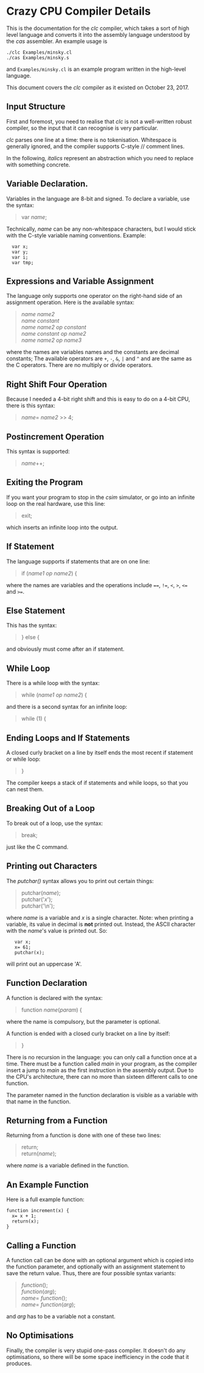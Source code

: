 # Crazy CPU Compiler Details

This is the documentation for the *clc* compiler, which takes a sort of
high level language and converts it into the assembly language understood
by the *cas* assembler. An example usage is

```
./clc Examples/minsky.cl
./cas Examples/minsky.s
```

and ```Examples/minsky.cl``` is an example program written in the high-level
language.

This document covers the *clc* compiler as it existed on October 23, 2017.

## Input Structure

First and foremost, you need to realise that *clc* is not a well-written
robust compiler, so the input that it can recognise is very particular.

*clc* parses one line at a time: there is no tokenisation. Whitespace is
generally ignored, and the compiler supports C-style // comment lines.

In the following, *italics* represent an abstraction which you need to
replace with something concrete.

## Variable Declaration.

Variables in the language are 8-bit and signed. To declare a variable,
use the syntax:

> var *name*;

Technically, *name* can be any non-whitespace characters, but I would
stick with the C-style variable naming conventions. Example:

```
  var x;
  var y;
  var i;
  var tmp;
```

## Expressions and Variable Assignment

The language only supports one operator on the right-hand side of an
assignment operation. Here is the available syntax:

<blockquote>
<i>name</i> <i>name2</i><br>
<i>name</i> <i>constant</i><br>
<i>name</i> <i>name2</i> <i>op</i> <i>constant</i><br>
<i>name</i> <i>constant</i> <i>op</i> <i>name2</i><br>
<i>name</i> <i>name2</i> <i>op</i> <i>name3</i>
</blockquote>

where the names are variables names and the constants are decimal constants;
The available operators are ```+```, ```-```, ```&```, ```|``` and ```^```
and are the same as the C operators. There are no multiply or divide operators.

## Right Shift Four Operation

Because I needed a 4-bit right shift and this is easy to do on a 4-bit CPU,
there is this syntax:

> *name*= *name2* >> 4;

## Postincrement Operation

This syntax is supported:

> *name*++;

## Exiting the Program

If you want your program to stop in the *csim* simulator, or go into an
infinite loop on the real hardware, use this line:

> exit;

which inserts an infinite loop into the output.

## If Statement

The language supports if statements that are on one line:

> if (*name1* *op* *name2*) {

where the names are variables and the operations include ```==```, ```!=```,
```<```, ```>```, ```<=``` and ```>=```.

## Else Statement

This has the syntax:

> } else {

and obviously must come after an if statement.

## While Loop

There is a while loop with the syntax:

> while (*name1* *op* *name2*) {

and there is a second syntax for an infinite loop:

> while (1) {

## Ending Loops and If Statements

A closed curly bracket on a line by itself ends the most recent if
statement or while loop:

> }

The compiler keeps a stack of if statements and while loops, so that you
can nest them.

## Breaking Out of a Loop

To break out of a loop, use the syntax:

> break;

just like the C command.

## Printing out Characters

The *putchar()* syntax allows you to print out certain things:


<blockquote>
putchar(<i>name</i>);<br>
putchar('<i>x</i>');<br>
putchar('\n');
</blockquote>

where *name* is a variable and *x* is a single character. Note: when printing
a variable, its value in decimal is **not** printed out. Instead, the ASCII
character with the *name*'s value is printed out. So:

```
   var x;
   x= 61;
   putchar(x);
```

will print out an uppercase 'A'.

## Function Declaration

A function is declared with the syntax:

> function *name*(*param*) {

where the name is compulsory, but the parameter is optional.

A function is ended with a closed curly bracket on a line by itself:

> }

There is no recursion in the language: you can only call a function once
at a time. There must be a function called *main* in your program, as the
compiler insert a jump to *main* as the first instruction in the assembly
output. Due to the CPU's architecture, there can no more than sixteen
different calls to one function.

The parameter named in the function declaration is visible as a variable
with that name in the function.

## Returning from a Function

Returning from a function is done with one of these two lines:

<blockquote>
return;<br>
return(<i>name</i>);
</blockquote>

where *name* is a variable defined in the function.

## An Example Function

Here is a full example function:

```
function increment(x) {
  x= x + 1;
  return(x);
}
```

## Calling a Function

A function call can be done with an optional argument which is copied into
the function parameter, and optionally with an assignment statement to save
the return value. Thus, there are four possible syntax variants:

<blockquote>
<i>function</i>();<br>
<i>function</i>(<i>arg</i>);<br>
<i>name</i>= <i>function</i>();<br>
<i>name</i>= <i>function</i>(<i>arg</i>);
</blockquote>

and *arg* has to be a variable not a constant.
</blockquote>

## No Optimisations

Finally, the compiler is very stupid one-pass compiler. It doesn't do any
optimisations, so there will be some space inefficiency in the code that
it produces.
